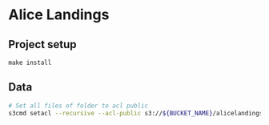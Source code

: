 # Alice Landings

## Project setup

```
make install
```

## Data

```bash
# Set all files of folder to acl public
s3cmd setacl --recursive --acl-public s3://${BUCKET_NAME}/alicelandings/2022-06-16/
```
